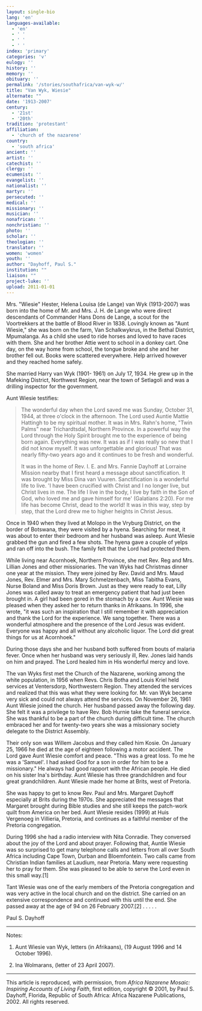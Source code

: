 ```yaml
---
layout: single-bio
lang: 'en'
languages-available:
  - 'en'
  - ' '
  - ' '
  - ' '
index: 'primary'
categories: 'v'
eulogy: ''
history: ''
memory: ''
obituary: ''
permalink: '/stories/southafrica/van-wyk-w/'
title: "Van Wyk, Wiesie"
alternate: ""
date: '1913-2007'
century:
  - '21st'
  - '20th'
tradition: 'protestant'
affiliation:
  - 'church of the nazarene'
country:
  - 'south africa'
ancient: ''
artist: ''
catechist: ''
clergy: ''
ecumenist: ''
evangelist: ''
nationalist: ''
martyr: ''
persecuted: ''
medical: ''
missionary: ''
musician: ''
nonafrican: ''
nonchristian: ''
photo: ''
scholar: ''
theologian: ''
translator: ''
women: 'women'
youth: ''
author: "Dayhoff, Paul S."
institution: ""
liaison: ""
project-luke: ''
upload: 2011-01-01
---
```




Mrs. "Wiesie" Hester, Helena Louisa (de Lange) van Wyk (1913-2007) was born into the home of Mr. and Mrs. J. H. de Lange who were direct descendants of Commander Hans Dons de Lange, a scout for the Voortrekkers at the battle of Blood River in 1838. Lovingly known as "Aunt Wiesie," she was born on the farm, Van Schalkwykrus, in the Bethal District, Mpumalanga.  As a child  she used to ride horses and loved to have races with them.  She and her brother Attie went to school in a donkey cart.  One day, on the way home from school, the tongue broke and she and her brother fell out.  Books were scattered everywhere.  Help arrived however and they reached home safely.

She married  Harry van Wyk (1901- 1961) on July 17, 1934.  He grew up in the Mafeking District, Northwest Region, near the town of Setlagoli and was a drilling inspector for the government.

Aunt Wiesie testifies:

> The wonderful day when the Lord saved me was Sunday, October 31, 1944, at three o'clock in the afternoon.  The Lord used Auntie Mattie Hattingh to be my spiritual mother.  It was in Mrs. Rahn's home, "Twin Palms" near Trichardtsdal, Northern Province.  In a powerful way the Lord through the Holy Spirit brought me to the experience of  being born again.  Everything was new.  It was as if I was really so new that I did not know myself.  It was unforgettable and glorious! That was nearly fifty-two years ago and it continues to be fresh and wonderful.
>
> It was in the home of Rev. I. E. and Mrs. Fannie Dayhoff at Lorraine Mission nearby that I first heard a message about sanctification.  It was brought by Miss Dina van Vuuren.   Sanctification is a wonderful life to live.  'I have been crucified with Christ and I no longer live, but Christ lives in me.  The life I live in the body, I live by faith in the Son of God, who loved me and gave himself for me' (Galatians 2:20).  For me life has become Christ, dead to the world!  It was in this way, step by step, that the Lord drew me to higher heights in Christ Jesus.

Once in 1940 when they lived at Molopo in the Vryburg District, on the border of Botswana, they were visited by a hyena.  Searching for meat, it was about to enter their bedroom and her husband was asleep.  Aunt Wiesie grabbed the gun and fired a few shots.  The hyena gave a couple of yelps and ran off into the bush. The family felt that the Lord had protected them.

While living near Acornhoek, Northern Province, she met Rev. Reg and Mrs. Lillian Jones and other missionaries.  The van Wyks had Christmas dinner one year at the mission. They were joined by Rev. David and Mrs. Maud Jones, Rev. Elmer and Mrs. Mary Schmelzenbach, Miss Tabitha Evans, Nurse Boland and Miss Doris Brown.  Just as they were ready to eat, Lilly Jones was called away to treat an emergency patient that had just been brought in.  A girl had been gored in the stomach by a cow.  Aunt Wiesie was pleased when they asked her to return thanks in Afrikaans.  In 1996, she wrote, "it was such an inspiration that I still remember it with appreciation and thank the Lord  for the experience.  We sang together.  There was a wonderful atmosphere and the presence of the Lord Jesus was evident.  Everyone was happy and all without any alcoholic liquor.  The Lord did great things for us at Acornhoek."

During those days she and her husband both suffered from bouts of malaria fever.  Once when her husband was very seriously ill, Rev. Jones laid hands on him and prayed.  The Lord healed him in His wonderful mercy and love.

The van Wyks first met the Church of the Nazarene, working among the white population, in 1956 when Revs. Chris Botha and Louis Kriel held services at Ventersdorp, Northwestern Region.  They attended the services and realized that this was what they were looking for.  Mr. van Wyk became very sick and could not always attend the services. On November 26, 1961 Aunt Wiesie joined the church. Her husband passed away the following day.  She felt it was a privilege to have Rev. Bob Hurnie take the funeral service.  She was thankful to be a part of the church during difficult time. The church embraced her and for twenty-two years she was a missionary society delegate to the District Assembly.

Their only son was Willem Jacobus and they called him Kosie.  On January 25, 1966 he died at the age of eighteen following a motor accident.  The Lord gave Aunt Wiesie comfort and peace.  "This was a great loss.  To me he was a 'Samuel'.  I had asked God for a son in order for him to be a missionary."  He always had good rapport with the African people.  He died on his sister Ina's birthday. Aunt Wiesie has three grandchildren and four great grandchildren.  Aunt Wiesie made her home at Brits, west of Pretoria.

She was happy to get to know Rev. Paul and Mrs. Margaret Dayhoff especially at Brits during the 1970s.  She appreciated the messages that Margaret brought during Bible studies and she still keeps the patch-work quilt from America on her bed.  Aunt Wiesie resides (1999) at Huis Vergenoeg in Villieria, Pretoria, and continues as a faithful member of the Pretoria congregation.

During 1996 she had a radio interview with Nita Conradie.  They conversed about the joy of the Lord and about prayer.  Following that, Auntie Wiesie was so surprised to get many telephone calls and letters from all over South Africa including Cape Town, Durban and Bloemfontein.  Two calls came from Christian Indian families at Laudium, near Pretoria.  Many were requesting her to pray for them.  She was pleased to be able to serve the Lord  even in this small way.[1]

Tant Wiesie was one of the early members of the Pretoria congregation and was very active in the local church and on the district.  She carried on an extensive correspondence and continued with this until the end.  She passed away at the age of 94 on 26 February 2007.[2]
.   .   .   .   .

Paul S. Dayhoff

---

Notes:

1. Aunt Wiesie van Wyk, letters (in Afrikaans), (19 August 1996 and 14 October 1996).

2. Ina Wolmarans, (letter of 23 April 2007).

---

This article is reproduced, with permission, from *Africa Nazarene Mosaic: Inspiring Accounts of Living Faith*, first edition, copyright &copy; 2001, by Paul S. Dayhoff, Florida, Republic of South Africa: Africa Nazarene Publications, 2002.  All rights reserved.
